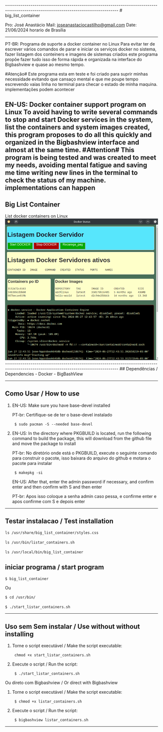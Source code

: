 <!DOCTYPE html>
<html>
----------------------------------------------------------------------------------------------------------------------------------------
# big_list_container

Pro: José Anastácio
Mail: joseanastaciocastilho@gmail.com
Date: 21/06/2024 horario de Brasília

----------------------------------------------------------------------------------------------------------------------------------------
PT-BR:
Programa de suporte a docker container no Linux
Para evitar ter de escrever vários comandos de parar e iniciar os serviços docker no sistema, fazer  listagem dos conteiners e imagens de sistemas criados este programa propõe  fazer tudo isso de forma rápida e organizada na interface do Bigbashview e quase ao mesmo tempo.

#Atenção#
Este programa esta em teste e foi criado para suprir minhas necessidade evitando que cansaço mental e que me poupe tempo escrevendo vaias linha no terminal para checar o estado de minha maquina. implementações podem acontecer

EN-US:
Docker container support program on Linux
To avoid having to write several commands to stop and start Docker services in the system, list the containers and system images created, this program proposes to do all this quickly and organized in the Bigbashview interface and almost at the same time.
#Attention#
This program is being tested and was created to meet my needs, avoiding mental fatigue and saving me time writing new lines in the terminal to check the status of my machine. implementations can happen
----------------------------------------------------------------------------------------------------------------------------------------
<div>
   <h2> Big List Container</h2>
   List docker containers on Linux </br>
   <a href="https://github.com/josegamestest/big_list_container" target="_blank">
      <img style="width:630px;align=center;" src="https://github.com/josegamestest/big_list_container/blob/main/big_list_container_banner.png?raw=true" target="_blank">
   </a>
</div>
----------------------------------------------------------------------------------------------------------------------------------------
## Dependências / Dependencies
- Docker
- BigBashView

----------------------------------------------------------------------------------------------------------------------------------------
## Como Usar / How to use

1. EN-US: Make sure you have base-devel installed

   PT-br: Certifique-se de ter o base-devel instalado
   
        $ sudo pacman -S --needed base-devel
    
2. EN-US: In the directory where PKGBUILD is located, run the following command to build the package, this will download from the github file and move the package to install
   
   PT-br: No diretório onde está o PKGBUILD, execute o seguinte comando para construir o pacote, isso baixara do arquivo do github e motara o pacote para instalar
    
        $ makepkg -si
   
   EN-US: After that, enter the admin password if necessary, and confirm enter and then confirm with S and then enter
   
   PT-br: Apos isso coloque a senha admin caso pessa, e confirme enter e apos confirme com S e depois enter

----------------------------------------------------------------------------------------------------------------------------------------
## Testar instalacao / Test installation

    ls /usr/share/big_list_container/styles.css

    ls /usr/bin/listar_containers.sh

    ls /usr/local/bin/big_list_container

## iniciar programa / start program

    $ big_list_container

Ou

    $ cd /usr/bin/

    $ ./start_listar_containers.sh
    
----------------------------------------------------------------------------------------------------------------------------------------
## Uso sem Sem instalar / Use without without installing

1. Torne o script executável / Make the script executable:

        chmod +x start_listar_containers.sh
    
2. Execute o script / Run the script:

        $ ./start_listar_containers.sh
    
Ou direto com Bigbashview / Or direct with Bigbashview

1. Torne o script executável / Make the script executable:

        $ chmod +x listar_containers.sh
    
2. Execute o script / Run the script:
    
        $ bigbashview listar_containers.sh
    
----------------------------------------------------------------------------------------------------------------------------------------
</html>
